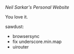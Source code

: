 _Neil Sarkar's Personal Website_

You love it.


sawdust:

* browsersync
* fix underscore.min.map
* uirouter
